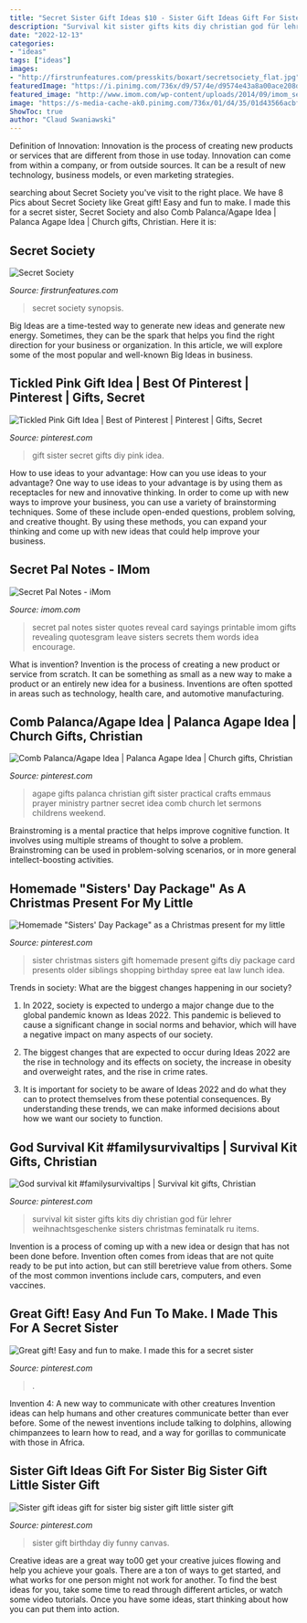 ```yaml
---
title: "Secret Sister Gift Ideas $10 - Sister Gift Ideas Gift For Sister Big Sister Gift Little Sister Gift"
description: "Survival kit sister gifts kits diy christian god für lehrer weihnachtsgeschenke sisters christmas feminatalk ru items"
date: "2022-12-13"
categories:
- "ideas"
tags: ["ideas"]
images:
- "http://firstrunfeatures.com/presskits/boxart/secretsociety_flat.jpg"
featuredImage: "https://i.pinimg.com/736x/d9/57/4e/d9574e43a8a00ace208d91672b80f2b2--funny-sister-sister-sister.jpg"
featured_image: "http://www.imom.com/wp-content/uploads/2014/09/imom_secret_pal_notes_600px.jpg"
image: "https://s-media-cache-ak0.pinimg.com/736x/01/d4/35/01d43566acbf544884768d2cf2bf82e8.jpg"
ShowToc: true
author: "Claud Swaniawski"
---
```



Definition of Innovation:
Innovation is the process of creating new products or services that are different from those in use today. Innovation can come from within a company, or from outside sources. It can be a result of new technology, business models, or even marketing strategies.

	

		
searching about Secret Society you've visit to the right place. We have 8 Pics about Secret Society like Great gift! Easy and fun to make. I made this for a secret sister, Secret Society and also Comb Palanca/Agape Idea | Palanca Agape Idea | Church gifts, Christian. Here it is:
		
    
## Secret Society

<img loading=lazy src="http://firstrunfeatures.com/presskits/boxart/secretsociety_flat.jpg" onerror="this.onerror=null;this.src='https://tse4.mm.bing.net/th?id=OIP.uKnMngyAwTlKpWIMQCA7wwHaKZ&amp;pid=15.1';" alt="Secret Society">

_Source: firstrunfeatures.com_

>secret society synopsis. 

	

Big Ideas are a time-tested way to generate new ideas and generate new energy. Sometimes, they can be the spark that helps you find the right direction for your business or organization. In this article, we will explore some of the most popular and well-known Big Ideas in business.

    
## Tickled Pink Gift Idea | Best Of Pinterest | Pinterest | Gifts, Secret

<img loading=lazy src="https://i.pinimg.com/736x/35/c6/04/35c6046369cbe9529e3fb8cc57449742--diy-gift-ideas-for-girls-m-ms-gift-ideas.jpg?b=t" onerror="this.onerror=null;this.src='https://tse4.mm.bing.net/th?id=OIP.tHayMSX43I6AbexQFClf-wHaLG&amp;pid=15.1';" alt="Tickled Pink Gift Idea | Best of Pinterest | Pinterest | Gifts, Secret">

_Source: pinterest.com_

>gift sister secret gifts diy pink idea. 

	

How to use ideas to your advantage: How can you use ideas to your advantage?
One way to use ideas to your advantage is by using them as receptacles for new and innovative thinking. In order to come up with new ways to improve your business, you can use a variety of brainstorming techniques. Some of these include open-ended questions, problem solving, and creative thought. By using these methods, you can expand your thinking and come up with new ideas that could help improve your business.

    
## Secret Pal Notes - IMom

<img loading=lazy src="http://www.imom.com/wp-content/uploads/2014/09/imom_secret_pal_notes_600px.jpg" onerror="this.onerror=null;this.src='https://tse2.mm.bing.net/th?id=OIP.ERY-QrI4bcI3JMvR_WdN0gHaJk&amp;pid=15.1';" alt="Secret Pal Notes - iMom">

_Source: imom.com_

>secret pal notes sister quotes reveal card sayings printable imom gifts revealing quotesgram leave sisters secrets them words idea encourage. 

	

What is invention?
Invention is the process of creating a new product or service from scratch. It can be something as small as a new way to make a product or an entirely new idea for a business. Inventions are often spotted in areas such as technology, health care, and automotive manufacturing.

    
## Comb Palanca/Agape Idea | Palanca Agape Idea | Church Gifts, Christian

<img loading=lazy src="https://i.pinimg.com/originals/6a/33/3d/6a333d2a23d84c642ea36b5e87aebfa8.jpg" onerror="this.onerror=null;this.src='https://tse3.mm.bing.net/th?id=OIP.JUZeEQEm5zFi2lkGSxcSfgHaJ3&amp;pid=15.1';" alt="Comb Palanca/Agape Idea | Palanca Agape Idea | Church gifts, Christian">

_Source: pinterest.com_

>agape gifts palanca christian gift sister practical crafts emmaus prayer ministry partner secret idea comb church let sermons childrens weekend. 

	

Brainstroming is a mental practice that helps improve cognitive function. It involves using multiple streams of thought to solve a problem. Brainstroming can be used in problem-solving scenarios, or in more general intellect-boosting activities.

    
## Homemade &quot;Sisters&#039; Day Package&quot; As A Christmas Present For My Little

<img loading=lazy src="https://s-media-cache-ak0.pinimg.com/736x/01/d4/35/01d43566acbf544884768d2cf2bf82e8.jpg" onerror="this.onerror=null;this.src='https://tse2.mm.bing.net/th?id=OIP.lZxWHOhafYqB1vXZqM0-yQHaJ4&amp;pid=15.1';" alt="Homemade &quot;Sisters&#039; Day Package&quot; as a Christmas present for my little">

_Source: pinterest.com_

>sister christmas sisters gift homemade present gifts diy package card presents older siblings shopping birthday spree eat law lunch idea. 

	

Trends in society: What are the biggest changes happening in our society?
1. In 2022, society is expected to undergo a major change due to the global pandemic known as Ideas 2022. This pandemic is believed to cause a significant change in social norms and behavior, which will have a negative impact on many aspects of our society.
2. The biggest changes that are expected to occur during Ideas 2022 are the rise in technology and its effects on society, the increase in obesity and overweight rates, and the rise in crime rates.

3. It is important for society to be aware of Ideas 2022 and do what they can to protect themselves from these potential consequences. By understanding these trends, we can make informed decisions about how we want our society to function.

    
## God Survival Kit #familysurvivaltips | Survival Kit Gifts, Christian

<img loading=lazy src="https://i.pinimg.com/736x/80/c9/eb/80c9eb450de981f3ecb8f5403479ac80.jpg" onerror="this.onerror=null;this.src='https://tse3.mm.bing.net/th?id=OIP.tv1wmLGIY91_jOTqC6m3gwAAAA&amp;pid=15.1';" alt="God survival kit #familysurvivaltips | Survival kit gifts, Christian">

_Source: pinterest.com_

>survival kit sister gifts kits diy christian god für lehrer weihnachtsgeschenke sisters christmas feminatalk ru items. 

	

Invention is a process of coming up with a new idea or design that has not been done before. Invention often comes from ideas that are not quite ready to be put into action, but can still beretrieve value from others. Some of the most common inventions include cars, computers, and even vaccines.

    
## Great Gift! Easy And Fun To Make. I Made This For A Secret Sister

<img loading=lazy src="https://i.pinimg.com/originals/57/4f/49/574f49edd597e371694fa31bb8941867.jpg" onerror="this.onerror=null;this.src='https://tse1.mm.bing.net/th?id=OIP.Tc9IJO2X6Rx1KEArfWnnUAHaLG&amp;pid=15.1';" alt="Great gift! Easy and fun to make. I made this for a secret sister">

_Source: pinterest.com_

>. 

	

Invention 4: A new way to communicate with other creatures
Invention ideas can help humans and other creatures communicate better than ever before. Some of the newest inventions include talking to dolphins, allowing chimpanzees to learn how to read, and a way for gorillas to communicate with those in Africa.

    
## Sister Gift Ideas Gift For Sister Big Sister Gift Little Sister Gift

<img loading=lazy src="https://i.pinimg.com/736x/d9/57/4e/d9574e43a8a00ace208d91672b80f2b2--funny-sister-sister-sister.jpg" onerror="this.onerror=null;this.src='https://tse4.mm.bing.net/th?id=OIP.OtWqeDoV06VCaFnmyACedgHaJ4&amp;pid=15.1';" alt="Sister gift ideas gift for sister big sister gift little sister gift">

_Source: pinterest.com_

>sister gift birthday diy funny canvas. 

	

Creative ideas are a great way to00 get your creative juices flowing and help you achieve your goals. There are a ton of ways to get started, and what works for one person might not work for another. To find the best ideas for you, take some time to read through different articles, or watch some video tutorials. Once you have some ideas, start thinking about how you can put them into action.

